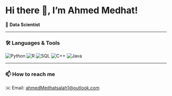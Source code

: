 # Hi there 👋, I’m Ahmed Medhat!

🎯 **Data Scientist**

---

### 🛠️ Languages & Tools

![Python](https://img.shields.io/badge/-Python-333333?style=flat&logo=python)
![R](https://img.shields.io/badge/-R-276DC3?style=flat&logo=r)
![SQL](https://img.shields.io/badge/-SQL-4479A1?style=flat&logo=sqlite)
![C++](https://img.shields.io/badge/-C++-00599C?style=flat&logo=c%2B%2B)
![Java](https://img.shields.io/badge/-Java-007396?style=flat&logo=java)

---

### 📫 How to reach me

✉️ Email: [ahmedMedhatsalah1@outlook.com](mailto:ahmedMedhatsalah1@outlook.com)


